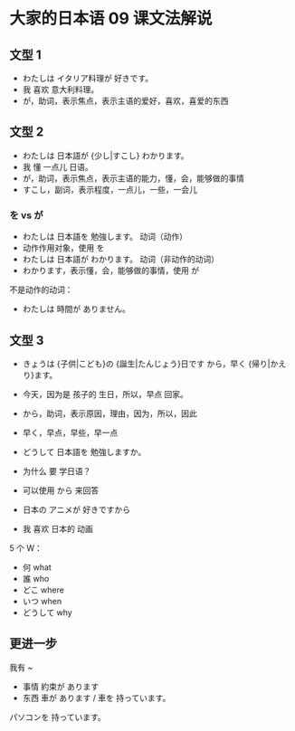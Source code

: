 # 大家的日本语 09 课文法解说

## 文型 1

- わたしは イタリア料理が 好きです。
- 我 喜欢 意大利料理。
- が，助词，表示焦点，表示主语的爱好，喜欢，喜爱的东西

## 文型 2

- わたしは 日本語が {少し|すこし} わかります。
- 我 懂 一点儿 日语。
- が，助词，表示焦点，表示主语的能力，懂，会，能够做的事情
- すこし，副词，表示程度，一点儿，一些，一会儿

### を vs が

- わたしは 日本語を 勉強します。  动词（动作）
- 动作作用对象，使用 を
- わたしは 日本語が わかります。  动词（非动作的动词）
- わかります，表示懂，会，能够做的事情，使用 が

不是动作的动词：

- わたしは 時間が ありません。

## 文型 3

- きょうは {子供|こども}の {誕生|たんじょう}日です から，早く {帰り|かえり}ます。
- 今天，因为是 孩子的 生日，所以，早点 回家。
- から，助词，表示原因，理由，因为，所以，因此
- 早く，早点，早些，早一点


- どうして 日本語を 勉強しますか。
- 为什么 要 学日语？
- 可以使用 から 来回答
- 日本の アニメが 好きですから
- 我 喜欢 日本的 动画

5 个 W：

- 何  what
- 誰  who
- どこ  where
- いつ  when
- どうして  why

## 更进一步

我有 ~ 

- 事情  約束が あります
- 东西  車が あります  / 車を 持っています。

パソコンを 持っています。


